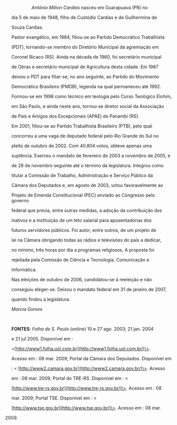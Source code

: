 

 



                *Antônio Milton Cardias* nasceu em Guarapuava (PR) no

dia 5 de maio de 1948, filho de Custódio Cardias e de Guilhermina de

Souza Cardias.



Pastor evangélico, em 1984, filiou-se ao Partido Democrático Trabalhista

(PDT), tornando-se membro do Diretório Municipal da agremiação em

Coronel Bicaco (RS). Ainda na década de 1980, foi secretário municipal

de Obras e secretário municipal de Agricultura desta cidade. Em 1987

deixou o PDT para filiar-se, no ano seguinte, ao Partido do Movimento

Democrático Brasileiro (PMDB), legenda na qual permaneceu até 1992.

Formou-se em 1998 como técnico em teologia pelo Curso Teológico Elohim,

em São Paulo, e ainda neste ano, tornou-se diretor social da Associação

de Pais e Amigos dos Excepcionais (APAE) de Panambi (RS).



Em 2001, filiou-se ao Partido Trabalhista Brasileiro (PTB), pelo qual

concorreu a uma vaga de deputado federal pelo Rio Grande do Sul no

pleito de outubro de 2002. Com 40.804 votos, obteve apenas uma

suplência. Exerceu o mandato de fevereiro de 2003 a novembro de 2005, e

de 28 de novembro seguinte até o término da legislatura. Integrou como

titular a Comissão de Trabalho, Administração e Serviço Público da

Câmara dos Deputados e, em agosto de 2003, votou favoravelmente ao

Projeto de Emenda Constitucional (PEC) enviado ao Congresso pelo governo

federal que previa, entre outras medidas, a adoção da contribuição dos

inativos e a instituição de um teto salarial para aposentadorias dos

futuros servidores públicos. Foi autor, entre outros, de um projeto de

lei na Câmara obrigando todas as rádios e televisões do país a dedicar,

no mínimo, três horas por dia a programas religiosos. A proposta foi

rejeitada pela Comissão de Ciência e Tecnologia, Comunicação e

Informática.



Nas eleições de outubro de 2006, candidatou-se à reeleição e não

conseguiu eleger-se. Deixou o mandato federal em 31 de janeiro de 2007,

quando findou a legislatura.



*Marcia Gomes*



 



**FONTES**: *Folha de S. Paulo* (online) 10 e 27 ago. 2003; 21 jan. 2004

e 21 jul 2005. Disponível em :

\<[http://www1.folha.uol.com.br](http://www1.folha.uol.com.br/)\>.

Acesso em : 08 mar. 2009; Portal da Câmara dos Deputados. Disponível em

: \< [http://www2.camara.gov.br](http://www2.camara.gov.br/)\>. Acesso

em : 08 mar. 2009; Portal do TRE-RS. Disponível em : \<

[http://www.tre-rs.gov.br](http://www.tre-rs.gov.br/)\>. Acesso em : 08

mar. 2009; Portal TSE. Disponível em : \<

[http://www.tse.gov.br](http://www.tse.gov.br/)\>. Acesso em : 08 mar.

2009.



 



 



 



 

